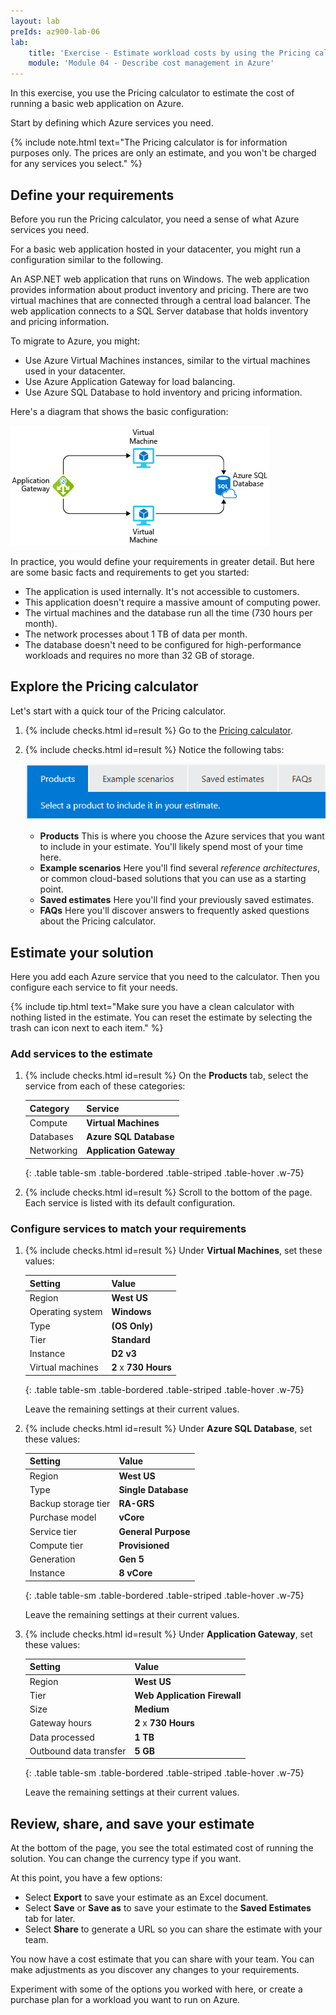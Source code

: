 ```yaml
---
layout: lab
preIds: az900-lab-06
lab:
    title: 'Exercise - Estimate workload costs by using the Pricing calculator'
    module: 'Module 04 - Describe cost management in Azure'
---
```


In this exercise, you use the Pricing calculator to estimate the cost of running a basic web application on Azure.

Start by defining which Azure services you need.

{% include note.html text="The Pricing calculator is for information purposes only. The prices are only an estimate, and you won't be charged for any services you select." %}

## Define your requirements

Before you run the Pricing calculator, you need a sense of what Azure services you need.

For a basic web application hosted in your datacenter, you might run a configuration similar to the following.

An ASP.NET web application that runs on Windows. The web application provides information about product inventory and pricing. There are two virtual machines that are connected through a central load balancer. The web application connects to a SQL Server database that holds inventory and pricing information.

To migrate to Azure, you might:

 -  Use Azure Virtual Machines instances, similar to the virtual machines used in your datacenter.
 -  Use Azure Application Gateway for load balancing.
 -  Use Azure SQL Database to hold inventory and pricing information.

Here's a diagram that shows the basic configuration:

![A diagram showing a potential Azure solution for hosting an application.](./Media/estimate-costs-architecture-171ae4c1.png)

In practice, you would define your requirements in greater detail. But here are some basic facts and requirements to get you started:

 -  The application is used internally. It's not accessible to customers.
 -  This application doesn't require a massive amount of computing power.
 -  The virtual machines and the database run all the time (730 hours per month).
 -  The network processes about 1 TB of data per month.
 -  The database doesn't need to be configured for high-performance workloads and requires no more than 32 GB of storage.

## Explore the Pricing calculator

Let's start with a quick tour of the Pricing calculator.

<!-- {% assign counter = 1 %} {% assign result = page.preIds | append: "-" | append: counter %} -->
1.  <span class="form-check">{% include checks.html id=result %} Go to the [Pricing calculator](https://azure.microsoft.com/pricing/calculator/?azure-portal=true).</span>
    <!-- {% assign counter = counter | plus: 1 %}{% assign result = page.preIds | append: "-" | append: counter %} -->
2.  <span class="form-check">{% include checks.html id=result %} Notice the following tabs:</span>
    
    ![A screenshot of the Pricing calculator menu bar with the Products tab selected.](./Media/price-calculator-menu-bar-4a43e988.png)
    
     -  **Products** This is where you choose the Azure services that you want to include in your estimate. You'll likely spend most of your time here.
     -  **Example scenarios** Here you'll find several *reference architectures*, or common cloud-based solutions that you can use as a starting point.
     -  **Saved estimates** Here you'll find your previously saved estimates.
     -  **FAQs** Here you'll discover answers to frequently asked questions about the Pricing calculator.

## Estimate your solution

Here you add each Azure service that you need to the calculator. Then you configure each service to fit your needs.

{% include tip.html text="Make sure you have a clean calculator with nothing listed in the estimate. You can reset the estimate by selecting the trash can icon next to each item." %}

### Add services to the estimate

<!-- {% assign counter = counter | plus: 1 %}{% assign result = page.preIds | append: "-" | append: counter %} -->
1.  <span class="form-check">{% include checks.html id=result %} On the **Products** tab, select the service from each of these categories:</span>
    
    | **Category** | **Service**             |
    | ------------ | ----------------------- |
    | Compute      | **Virtual Machines**    |
    | Databases    | **Azure SQL Database**  |
    | Networking   | **Application Gateway** |
    {: .table table-sm .table-bordered .table-striped .table-hover .w-75}

    <!-- {% assign counter = counter | plus: 1 %}{% assign result = page.preIds | append: "-" | append: counter %} -->
2.  <span class="form-check">{% include checks.html id=result %} Scroll to the bottom of the page. Each service is listed with its default configuration.</span>

### Configure services to match your requirements

<!-- {% assign counter = counter | plus: 1 %}{% assign result = page.preIds | append: "-" | append: counter %} -->
1.  <span class="form-check">{% include checks.html id=result %} Under **Virtual Machines**, set these values:</span>
    
    | **Setting**      | **Value**             |
    | ---------------- | --------------------- |
    | Region           | **West US**           |
    | Operating system | **Windows**           |
    | Type             | **(OS Only)**         |
    | Tier             | **Standard**          |
    | Instance         | **D2 v3**             |
    | Virtual machines | **2** x **730 Hours** |
    {: .table table-sm .table-bordered .table-striped .table-hover .w-75}
    
    Leave the remaining settings at their current values.

    <!-- {% assign counter = counter | plus: 1 %}{% assign result = page.preIds | append: "-" | append: counter %} -->
2.  <span class="form-check">{% include checks.html id=result %} Under **Azure SQL Database**, set these values:</span>
    
    | **Setting**         | **Value**           |
    | ------------------- | ------------------- |
    | Region              | **West US**         |
    | Type                | **Single Database** |
    | Backup storage tier | **RA-GRS**          |
    | Purchase model      | **vCore**           |
    | Service tier        | **General Purpose** |
    | Compute tier        | **Provisioned**     |
    | Generation          | **Gen 5**           |
    | Instance            | **8 vCore**         |
    {: .table table-sm .table-bordered .table-striped .table-hover .w-75}
    
    Leave the remaining settings at their current values.

    <!-- {% assign counter = counter | plus: 1 %}{% assign result = page.preIds | append: "-" | append: counter %} -->
3.  <span class="form-check">{% include checks.html id=result %} Under **Application Gateway**, set these values:</span>
    
    | **Setting**            | **Value**                    |
    | ---------------------- | ---------------------------- |
    | Region                 | **West US**                  |
    | Tier                   | **Web Application Firewall** |
    | Size                   | **Medium**                   |
    | Gateway hours          | **2** x **730 Hours**        |
    | Data processed         | **1 TB**                     |
    | Outbound data transfer | **5 GB**                     |
    {: .table table-sm .table-bordered .table-striped .table-hover .w-75}
    
    Leave the remaining settings at their current values.

## Review, share, and save your estimate

At the bottom of the page, you see the total estimated cost of running the solution. You can change the currency type if you want.

At this point, you have a few options:

 -  Select **Export** to save your estimate as an Excel document.
 -  Select **Save** or **Save as** to save your estimate to the **Saved Estimates** tab for later.
 -  Select **Share** to generate a URL so you can share the estimate with your team.

You now have a cost estimate that you can share with your team. You can make adjustments as you discover any changes to your requirements.

Experiment with some of the options you worked with here, or create a purchase plan for a workload you want to run on Azure.
